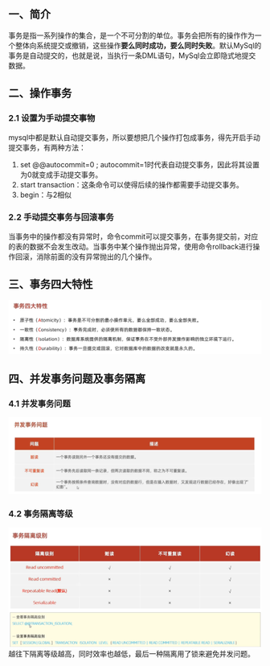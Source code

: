 ## 一、简介

​	事务是指一系列操作的集合，是一个不可分割的单位。事务会把所有的操作作为一个整体向系统提交或撤销，这些操作**要么同时成功，要么同时失败**。默认MySql的事务是自动提交的，也就是说，当执行一条DML语句，MySql会立即隐式地提交数据。

## 二、操作事务

### 2.1 设置为手动提交事物

​	mysql中都是默认自动提交事务，所以要想把几个操作打包成事务，得先开启手动提交事务，有两种方法：

1.  set @@autocommit=0 ;  autocommit=1时代表自动提交事务，因此将其设置为0就变成手动提交事务。
2.  start transaction：这条命令可以使得后续的操作都需要手动提交事务。
3.  begin：与2相似

### 2.2 手动提交事务与回滚事务

​	当事务中的操作都没有异常时，命令commit可以提交事务，在事务提交前，对应的表的数据不会发生改动。当事务中某个操作抛出异常，使用命令rollback进行操作回滚，消除前面的没有异常抛出的几个操作。

## 三、事务四大特性

![1646214057697](../noteImage/1646214057697.png)

## 四、并发事务问题及事务隔离

### 4.1 并发事务问题

![1646215278825](../noteImage/1646215278825.png)

### 4.2 事务隔离等级

![1646215293076](../noteImage/1646215293076.png)
	越往下隔离等级越高，同时效率也越低，最后一种隔离用了锁来避免并发问题。